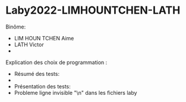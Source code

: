 # Laby2022-LIMHOUNTCHEN-LATH
Binôme:

- LIM HOUN TCHEN Aime
- LATH Victor
- 

Explication des choix de programmation : 
- Résumé des tests:
- 
- Présentation des tests:
- Probleme ligne invisible  "\n" dans les fichiers laby 
